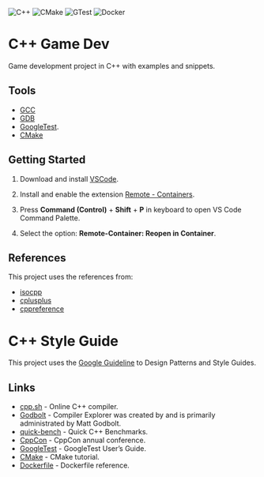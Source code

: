 ![C++](https://img.shields.io/badge/c++-%2300599C.svg?style=for-the-badge&logo=c%2B%2B&logoColor=white)
![CMake](https://img.shields.io/badge/CMake-%23008FBA.svg?style=for-the-badge&logo=cmake&logoColor=white)
![GTest](https://img.shields.io/badge/GoogleTest-FF9A00.svg?style=for-the-badge&logo=google&logoColor=white)
![Docker](https://img.shields.io/badge/docker-%230db7ed.svg?style=for-the-badge&logo=docker&logoColor=white)

# C++ Game Dev

Game development project in C++ with examples and snippets.

## Tools

- [GCC](https://gcc.gnu.org/)
- [GDB](https://www.sourceware.org/gdb/)
- [GoogleTest](https://github.com/google/googletest).
- [CMake](https://cmake.org/)

## Getting Started

1. Download and install [VSCode](https://code.visualstudio.com/docs/setup/setup-overview).

2. Install and enable the extension [Remote - Containers](https://marketplace.visualstudio.com/items?itemName=ms-vscode-remote.remote-containers).

3. Press **Command (Control)** + **Shift** + **P** in keyboard to open VS Code Command Palette.

4. Select the option: **Remote-Container: Reopen in Container**.

## References

This project uses the references from:

- [isocpp](https://isocpp.github.io/CppCoreGuidelines/CppCoreGuidelines)
- [cplusplus](https://cplusplus.com)
- [cppreference](https://en.cppreference.com)

# C++ Style Guide

This project uses the [Google Guideline](https://google.github.io/styleguide/cppguide.html) to Design Patterns and Style Guides.

## Links

- [cpp.sh](http://cpp.sh/) - Online C++ compiler.
- [Godbolt](https://godbolt.org/) - Compiler Explorer was created by and is primarily administrated by Matt Godbolt.
- [quick-bench](https://quick-bench.com/) - Quick C++ Benchmarks.
- [CppCon](https://www.youtube.com/user/CppCon) - CppCon annual conference.
- [GoogleTest](https://google.github.io/googletest/) - GoogleTest User’s Guide.
- [CMake](https://cmake.org/cmake/help/v3.21/guide/tutorial/A%20Basic%20Starting%20Point.html) - CMake tutorial.
- [Dockerfile](https://docs.docker.com/engine/reference/builder/) - Dockerfile reference.
